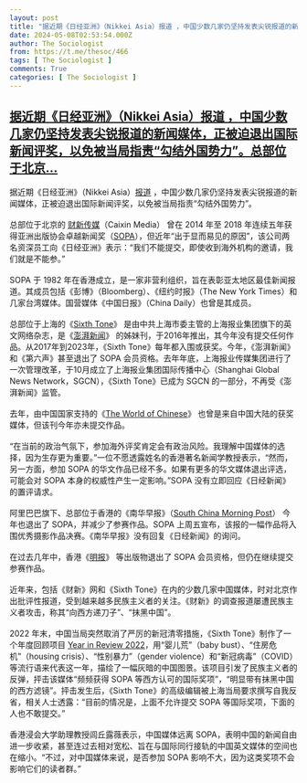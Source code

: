 ```yaml
---
layout: post
title: "据近期《日经亚洲》（Nikkei Asia）报道 ，中国少数几家仍坚持发表尖锐报道的新闻媒体，正被迫退出国际新闻评奖，以免被当局指责“勾结外国势力”。总部位于北京"
date: 2024-05-08T02:53:54.000Z
author: The Sociologist
from: https://t.me/thesoc/466
tags: [ The Sociologist ]
comments: True
categories: [ The Sociologist ]
---
```

<!--1715136834000-->
[据近期《日经亚洲》（Nikkei Asia）报道 ，中国少数几家仍坚持发表尖锐报道的新闻媒体，正被迫退出国际新闻评奖，以免被当局指责“勾结外国势力”。总部位于北京...](https://t.me/thesoc/466)
------

<div>
<p>据近期《日经亚洲》（Nikkei Asia）<a href="https://asia.nikkei.com/Business/Media-Entertainment/Chinese-media-withdraw-from-regional-journalism-competition" target="_blank" rel="noopener" onclick="return confirm('Open this link?\n\n'+this.href);">报道</a> ，中国少数几家仍坚持发表尖锐报道的新闻媒体，正被迫退出国际新闻评奖，以免被当局指责“勾结外国势力”。<br><br>总部位于北京的 <a href="https://www.caixinglobal.com/" target="_blank" rel="noopener" onclick="return confirm('Open this link?\n\n'+this.href);">财新传媒</a>（Caixin Media） 曾在 2014 年至 2018 年连续五年获得亚洲出版协会卓越新闻奖（<a href="https://sopawards.com/" target="_blank" rel="noopener" onclick="return confirm('Open this link?\n\n'+this.href);">SOPA</a>），但近年“出于显而易见的原因”，该公司两名资深员工向《日经亚洲》表示：“我们不能提交，即使收到海外机构的邀请，我们就是不能参。”<br><br>SOPA 于 1982 年在香港成立，是一家非营利组织，旨在表彰亚太地区最佳新闻报道。其成员包括《彭博》（Bloomberg）、《纽约时报》（The New York Times）和几家台湾媒体。国营媒体《中国日报》（China Daily）也曾是其成员。<br><br>总部位于上海的《<a href="https://www.sixthtone.com/" target="_blank" rel="noopener" onclick="return confirm('Open this link?\n\n'+this.href);">Sixth Tone</a>》 是由中共上海市委主管的上海报业集团旗下的英文网络杂志，是《<a href="https://www.thepaper.cn/" target="_blank" rel="noopener" onclick="return confirm('Open this link?\n\n'+this.href);">澎湃新闻</a>》 的姊妹刊，于2016年推出，其今年没有提交任何作品。从2017年到2023年，《Sixth Tone》每年都入围或获奖。今年，《澎湃新闻》和《第六声》甚至退出了 SOPA 会员资格。去年年底，上海报业传媒集团进行了一次管理改革，于10月成立了上海报业集团国际传播中心（Shanghai Global News Network，SGCN），《Sixth Tone》已成为 SGCN 的一部分，不再受《澎湃新闻》监管。<br><br>去年，由中国国家支持的《<a href="https://www.theworldofchinese.com/" target="_blank" rel="noopener" onclick="return confirm('Open this link?\n\n'+this.href);">The World of Chinese</a>》  也曾是来自中国大陆的获奖媒体，但该刊今年亦未提交作品。<br><br>“在当前的政治气氛下，参加海外评奖肯定会有政治风险。我理解中国媒体的选择，因为生存更为重要。”一位不愿透露姓名的香港著名新闻学教授表示，“然而，另一方面，参加 SOPA 的华文作品已经不多。如果有更多的华文媒体退出评选，可能会对 SOPA 本身的权威性产生一定影响。”SOPA 没有立即回应《日经新闻》的置评请求。<br><br>阿里巴巴旗下、总部位于香港的《南华早报》（<a href="https://www.scmp.com/" target="_blank" rel="noopener" onclick="return confirm('Open this link?\n\n'+this.href);">South China Morning Post</a>） 今年也退出了 SOPA，并减少了参赛作品。SOPA 上周五宣布，该报的一幅作品将入围优秀摄影作品决赛。《南华早报》没有回复《日经新闻》的询问。<br><br>在过去几年中，香港《<a href="https://www.mingpao.com/" target="_blank" rel="noopener" onclick="return confirm('Open this link?\n\n'+this.href);">明报</a>》 等出版物退出了 SOPA 会员资格，但仍在继续提交参赛作品。<br><br>近年来，包括《财新》网和《Sixth Tone》在内的少数几家中国媒体，时对北京作出批评性报道，受到越来越多民族主义者的关注。《财新》的调查报道屡遭民族主义者攻击，称其“向西方递刀子”、“抹黑中国”。<br><br>2022 年末，中国当局突然取消了严厉的新冠清零措施，《Sixth Tone》制作了一个年度回顾项目 <a href="https://web.archive.org/web/20221226102406/https://interaction.sixthtone.com/feature/2022/Year-in-Review-2022/index.html" target="_blank" rel="noopener" onclick="return confirm('Open this link?\n\n'+this.href);">Year in Review 2022</a>，用“婴儿荒”（baby bust）、“住房危机”（housing crisis）、“性别暴力”（gender violence）和“新冠病毒”（COVID）等流行语来代表这一年，描绘了一幅灰暗的中国图景。该项目引发了民族主义者的反弹，抨击该媒体“频频获得 SOPA 等西方认可的国际奖项”，“明显带有抹黑中国的西方滤镜”。抨击发生后，《Sixth Tone》的高级编辑被上海当局要求撰写自我反省，相关人士透露：“目前的情况是，上面不允许提交 SOPA 等国际奖项，下面的人也不敢提交。”<br><br>香港浸会大学助理教授闾丘露薇表示，中国媒体远离 SOPA，表明中国的新闻自由进一步收紧，甚至连过去相对宽松、旨在与国际同行接轨的中国英文媒体的空间也在缩小。“不过，对中国媒体来说，是否参加 SOPA 影响不大，因为这类奖项不会影响它们的读者群。”</p>
</div>
